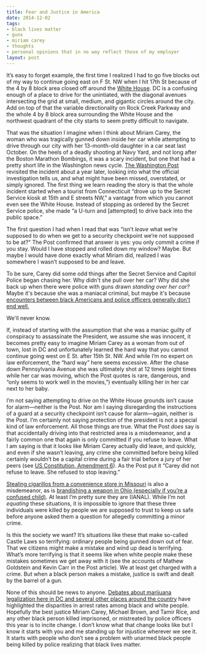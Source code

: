 ```yaml
---
title: Fear and Justice in America
date: 2014-12-02
tags:
- black lives matter
- guns
- miriam carey
- thoughts
- personal opinions that in no way reflect those of my employer
layout: post
---
```

It’s easy to forget example, the first time I realized I had to go five blocks out of my way to
continue going east on F St. NW when I hit 17th St because of the 4 by 8 block
area closed off around the [White House](https://www.google.com/maps/@38.8968632,-77.0366707,16z). DC is a confusing enough of a place to drive for the unintiated,
with the diagonal avenues intersecting the grid at small, medium, and gigantic
circles around the city. Add on top of that the variable directionality on Rock
Creek Parkway and the whole 4 by 8 block area surrounding the White House and
the northwest quadrant of the city starts to seem pretty difficult to navigate.

That was the situation I imagine when I think about Miriam Carey, the woman who
was tragically gunned down inside her car while attempting to drive through our
city with her 13-month-old daughter in a car seat last October. On the heels of
a deadly shooting at Navy Yard, and not long after the Boston Marathon
Bombings, it was a scary incident, but one that had a pretty short life in the
Washington news cycle. [The Washington
Post](http://www.washingtonpost.com/sf/style/2014/11/26/how-miriam-careys-u-turn-at-a-white-house-checkpoint-led-to-her-death/) revisited the
incident about a year later, looking into what the official investigation tells
us, and what might have been missed, overstated, or simply ignored. The
first thing we learn reading the story is that the whole incident started when
a tourist from Connecticuit “drove up to the Secret Service kiosk at 15th and E
streets NW,” a vantage from which you cannot even see the White House. Instead
of stopping as ordered by the Secret Service police, she made “a U-turn and
[attempted] to drive back into the public space.”

The first question I had when I read that was “isn’t _leave_ what we’re supposed
to do when we get to a security checkpoint we’re not supposed to be at?” The
Post confirmed that answer is yes: you only commit a crime if you stay. Would I
have stopped and rolled down my window? Maybe. But maybe I would have done
exactly what Miriam did, realized I was somewhere I wasn’t supposed to be and
leave.

To be sure, Carey did some odd things after the Secret Service and Capitol
Police began chasing her. Why didn't she pull over her car? Why did she back up
when there were police with guns drawn _standing over her car?_ Maybe it's
because she was a maniacal criminal, but maybe it's because [encounters between
black Americans and police officers generally don't end
well.](http://www.nytimes.com/2014/08/31/sunday-review/race-and-police-shootings-are-blacks-targeted-more.html)

We'll never know.

If, instead of starting with the assumption that she was a maniac guilty of
conspiracy to assassinate the President, we assume she was innocent, it becomes
pretty easy to imagine Miriam Carey as a woman from out of town, lost in
DC and unfortunately learned the hard way that you cannot continue going west
on  E St. after 15th St. NW. And while I’m no expert on law enforcement, the
“hard way” here seems excessive. After the chase down Pennsylvania Avenue she
was ultimately shot at 12 times (eight times while her car was moving, which
the Post quotes is rare, dangerous, and “only seems to work well in the
movies,”)  eventually killing her in her car next to her baby.

I’m not saying attempting to drive on the White House grounds isn’t cause for
alarm—neither is the Post. Nor am I saying disregarding the instructions of a
guard at a security checkpoint isn’t cause for alarm—again, neither is the
Post. I’m certainly not saying protection of the president is not a special
kind of law enforcement. All those things are true. What the Post _does_ say is
that accidentally driving into that restricted area is a misdemeanor, and a
fairly common one that again is only committed if you refuse to leave. What I
am saying is that it looks like Miriam Carey actually did leave, and quickly,
and even if she wasn’t leaving, any crime she committed before being killed
certainly wouldn’t be a capital crime during a fair trial before a jury of her
peers (see [US Constitution, Amendment
6](http://www.ushistory.org/documents/amendments.htm#amend06)). As the Post put it “Carey did not
refuse to leave. She refused to stop leaving.”

[Stealing cigarillos from a convenience store in
Missouri](http://www.governmentregistry.org/criminal_records/misdemeanor/state_misdemeanors/missouri_misdemeanor.html) is also a misdemeanor,
as is [brandishing a weapon in Ohio (especially if you’re a confused
child)](https://www.justia.com/criminal/docs/calcrim/800/983.html). At
least I’m pretty sure they are (IANAL). While I’m not _equating_ these
situations, it is impossible to ignore that these three individuals were killed
by people we are supposed to trust to keep us safe before anyone asked them a
question for allegedly committing a minor crime.

Is this the society we want? It’s situations like these that make so-called
Castle Laws so terrifying: ordinary people being gunned down out of fear. That
we citizens might make a mistake and wind up dead is terrifying. What’s more
terrifying is that it seems like when white people make these mistakes
sometimes we get away with it (see the accounts of Mathew Goldstein and Kevin
Carr in the Post article). We at least get charged with a crime. But when a
black person makes a mistake, justice is swift and dealt by the barrel of a
gun.

None of this should be news to anyone. [Debates about marijuana legalization
here in DC and several other places around the
country](http://www.nytimes.com/2014/02/27/us/momentum-is-seen-as-more-states-consider-legalizing-marijuana.html?_r=0) have highlighted the disparities in arrest rates among black and
white people. Hopefully the best justice Miriam Carey, Michael Brown, and Tamir
Rice, and any other black person killed imprisoned, or mistreated by police
officers this year is to incite change. I don’t know what that change looks
like but I know it starts with you and me standing up for injustice wherever we
see it. It starts with people who don’t see a problem with unarmed black people
being killed by police realizing that black lives matter.

